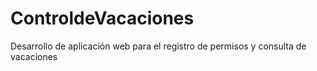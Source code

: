 # ControldeVacaciones
Desarrollo de aplicación web para el registro de permisos y consulta de vacaciones

